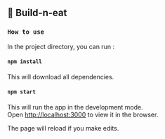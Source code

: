 ## 🍔 Build-n-eat 

### `How to use` 
In the project directory, you can run :

#### `npm install` 
This will download all dependencies. 

#### `npm start` 

This will run the app in the development mode.<br />
Open [http://localhost:3000](http://localhost:3000) to view it in the browser.

The page will reload if you make edits.<br />
